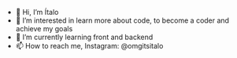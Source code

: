 - 👋 Hi, I’m Ítalo
- 👀 I’m interested in learn more about code, to become a coder and achieve my goals
- 🌱 I’m currently learning front and backend
- 📫 How to reach me, Instagram: @omgitsitalo


